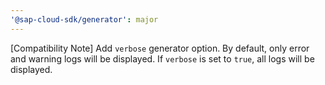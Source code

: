 ```yaml
---
'@sap-cloud-sdk/generator': major
---
```


[Compatibility Note] Add `verbose` generator option. By default, only error and warning logs will be displayed. If `verbose` is set to `true`, all logs will be displayed.
